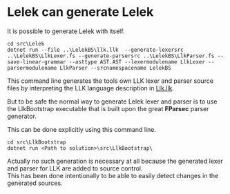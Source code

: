 Lelek can generate Lelek
==

It is possible to generate Lelek with itself.


    cd src\Lelek
    dotnet run --file ..\LelekBS\llk.llk  --generate-lexersrc ..\LelekBS\LlkLexer.fs --generate-parsersrc ..\LelekBS\LlkParser.fs --save-linear-grammar --asttype AST.AST --lexermodulename LlkLexer --parsermodulename LlkParser --srcnamespacename LelekBS

This command line generates the tools own LLK lexer and parser source files by interpreting the LLK language description in [Llk.llk](../src/LelekBS/Llk.llk).

But to be safe the normal way to generate Lelek lexer and parser is to use the LlkBootstrap executable that is built upon the great **FParsec** parser generator.

This can be done explicitly using this command line.

    cd src\LlkBootstrap
    dotnet run <Path to solution>\src\LlkBootstrap\

Actually no such generation is necessary at all because the generated lexer and parser for LLK are added to source control.  
This has been done intentionally to be able to easily detect changes in the generated sources.

